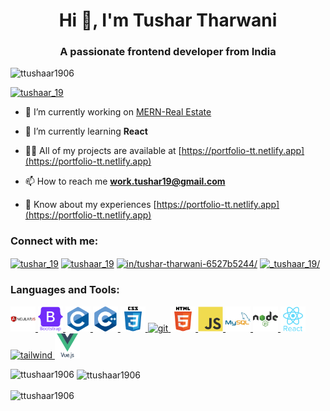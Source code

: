 <h1 align="center">Hi 👋, I'm Tushar Tharwani</h1>
<h3 align="center">A passionate frontend developer from India</h3>

<p align="left"> <img src="https://komarev.com/ghpvc/?username=ttushaar1906&label=Profile%20views&color=0e75b6&style=flat" alt="ttushaar1906" /> </p>

<p align="left"> <a href="https://twitter.com/tushaar_19" target="blank"><img src="https://img.shields.io/twitter/follow/tushaar_19?logo=twitter&style=for-the-badge" alt="tushaar_19" /></a> </p>

- 🔭 I’m currently working on [MERN-Real Estate](https://github.com/ttushaar1906/mern-Estate)

- 🌱 I’m currently learning **React**

- 👨‍💻 All of my projects are available at [https://portfolio-tt.netlify.app](https://portfolio-tt.netlify.app)

- 📫 How to reach me **work.tushar19@gmail.com**

- 📄 Know about my experiences [https://portfolio-tt.netlify.app](https://portfolio-tt.netlify.app)

<h3 align="left">Connect with me:</h3>
<p align="left">
<a href="https://dev.to/tushar_19" target="blank"><img align="center" src="https://raw.githubusercontent.com/rahuldkjain/github-profile-readme-generator/master/src/images/icons/Social/devto.svg" alt="tushar_19" height="30" width="40" /></a>
<a href="https://twitter.com/tushaar_19" target="blank"><img align="center" src="https://raw.githubusercontent.com/rahuldkjain/github-profile-readme-generator/master/src/images/icons/Social/twitter.svg" alt="tushaar_19" height="30" width="40" /></a>
<a href="https://linkedin.com/in/in/tushar-tharwani-6527b5244/" target="blank"><img align="center" src="https://raw.githubusercontent.com/rahuldkjain/github-profile-readme-generator/master/src/images/icons/Social/linked-in-alt.svg" alt="in/tushar-tharwani-6527b5244/" height="30" width="40" /></a>
<a href="https://instagram.com/_tushaar_19/" target="blank"><img align="center" src="https://raw.githubusercontent.com/rahuldkjain/github-profile-readme-generator/master/src/images/icons/Social/instagram.svg" alt="_tushaar_19/" height="30" width="40" /></a>
</p>

<h3 align="left">Languages and Tools:</h3>
<p align="left"> <a href="https://angular.io" target="_blank" rel="noreferrer"> <img src="https://raw.githubusercontent.com/devicons/devicon/master/icons/angularjs/angularjs-original-wordmark.svg" alt="angularjs" width="40" height="40"/> </a> <a href="https://getbootstrap.com" target="_blank" rel="noreferrer"> <img src="https://raw.githubusercontent.com/devicons/devicon/master/icons/bootstrap/bootstrap-plain-wordmark.svg" alt="bootstrap" width="40" height="40"/> </a> <a href="https://www.cprogramming.com/" target="_blank" rel="noreferrer"> <img src="https://raw.githubusercontent.com/devicons/devicon/master/icons/c/c-original.svg" alt="c" width="40" height="40"/> </a> <a href="https://www.w3schools.com/cpp/" target="_blank" rel="noreferrer"> <img src="https://raw.githubusercontent.com/devicons/devicon/master/icons/cplusplus/cplusplus-original.svg" alt="cplusplus" width="40" height="40"/> </a> <a href="https://www.w3schools.com/css/" target="_blank" rel="noreferrer"> <img src="https://raw.githubusercontent.com/devicons/devicon/master/icons/css3/css3-original-wordmark.svg" alt="css3" width="40" height="40"/> </a> <a href="https://git-scm.com/" target="_blank" rel="noreferrer"> <img src="https://www.vectorlogo.zone/logos/git-scm/git-scm-icon.svg" alt="git" width="40" height="40"/> </a> <a href="https://www.w3.org/html/" target="_blank" rel="noreferrer"> <img src="https://raw.githubusercontent.com/devicons/devicon/master/icons/html5/html5-original-wordmark.svg" alt="html5" width="40" height="40"/> </a> <a href="https://developer.mozilla.org/en-US/docs/Web/JavaScript" target="_blank" rel="noreferrer"> <img src="https://raw.githubusercontent.com/devicons/devicon/master/icons/javascript/javascript-original.svg" alt="javascript" width="40" height="40"/> </a> <a href="https://www.mysql.com/" target="_blank" rel="noreferrer"> <img src="https://raw.githubusercontent.com/devicons/devicon/master/icons/mysql/mysql-original-wordmark.svg" alt="mysql" width="40" height="40"/> </a> <a href="https://nodejs.org" target="_blank" rel="noreferrer"> <img src="https://raw.githubusercontent.com/devicons/devicon/master/icons/nodejs/nodejs-original-wordmark.svg" alt="nodejs" width="40" height="40"/> </a> <a href="https://reactjs.org/" target="_blank" rel="noreferrer"> <img src="https://raw.githubusercontent.com/devicons/devicon/master/icons/react/react-original-wordmark.svg" alt="react" width="40" height="40"/> </a> <a href="https://tailwindcss.com/" target="_blank" rel="noreferrer"> <img src="https://www.vectorlogo.zone/logos/tailwindcss/tailwindcss-icon.svg" alt="tailwind" width="40" height="40"/> </a> <a href="https://vuejs.org/" target="_blank" rel="noreferrer"> <img src="https://raw.githubusercontent.com/devicons/devicon/master/icons/vuejs/vuejs-original-wordmark.svg" alt="vuejs" width="40" height="40"/> </a> </p>

<p><img align="left" src="https://github-readme-stats.vercel.app/api/top-langs?username=ttushaar1906&show_icons=true&locale=en&layout=compact" alt="ttushaar1906" /></p>

<p>&nbsp;<img align="center" src="https://github-readme-stats.vercel.app/api?username=ttushaar1906&show_icons=true&locale=en" alt="ttushaar1906" /></p>

<p><img align="center" src="https://github-readme-streak-stats.herokuapp.com/?user=ttushaar1906&" alt="ttushaar1906" /></p>
